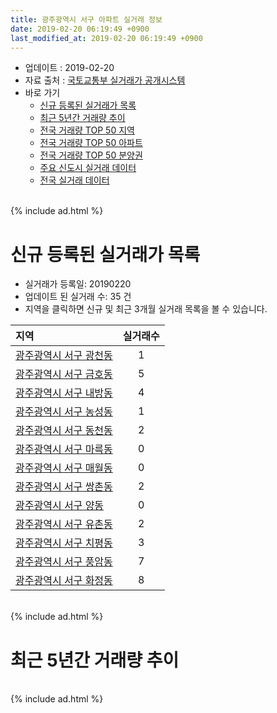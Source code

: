 ```yaml
---
title: 광주광역시 서구 아파트 실거래 정보
date: 2019-02-20 06:19:49 +0900
last_modified_at: 2019-02-20 06:19:49 +0900
---
```


* 업데이트 : 2019-02-20
* 자료 출처 : [국토교통부 실거래가 공개시스템](http://rt.molit.go.kr)
* 바로 가기
    * [신규 등록된 실거래가 목록](#신규-등록된-실거래가-목록)
    * [최근 5년간 거래량 추이](#최근-5년간-거래량-추이)
    * [전국 거래량 TOP 50 지역](https://inasie.github.io/apt-trade-info/최근-3개월-전국에서-가장-거래가-많이-발생한-지역)
    * [전국 거래량 TOP 50 아파트](https://inasie.github.io/apt-trade-info/최근-3개월-전국에서-가장-거래가-많이-발생한-아파트)
    * [전국 거래량 TOP 50 분양권](https://inasie.github.io/apt-trade-info/최근-3개월-전국에서-가장-거래가-많이-발생한-분양권)
    * [주요 신도시 실거래 데이터](https://inasie.github.io/apt-trade-info/주요-신도시)
    * [전국 실거래 데이터](https://inasie.github.io/apt-trade-info/전국)

<br>
{% include ad.html %}
<br>

# 신규 등록된 실거래가 목록
* 실거래가 등록일: 20190220
* 업데이트 된 실거래 수: 35 건
* 지역을 클릭하면 신규 및 최근 3개월 실거래 목록을 볼 수 있습니다.


|지역|실거래수|
|:---|:---:|
|[광주광역시 서구 광천동](https://inasie.github.io/apt-trade-info/광주광역시-서구-광천동)|1|
|[광주광역시 서구 금호동](https://inasie.github.io/apt-trade-info/광주광역시-서구-금호동)|5|
|[광주광역시 서구 내방동](https://inasie.github.io/apt-trade-info/광주광역시-서구-내방동)|4|
|[광주광역시 서구 농성동](https://inasie.github.io/apt-trade-info/광주광역시-서구-농성동)|1|
|[광주광역시 서구 동천동](https://inasie.github.io/apt-trade-info/광주광역시-서구-동천동)|2|
|[광주광역시 서구 마륵동](https://inasie.github.io/apt-trade-info/광주광역시-서구-마륵동)|0|
|[광주광역시 서구 매월동](https://inasie.github.io/apt-trade-info/광주광역시-서구-매월동)|0|
|[광주광역시 서구 쌍촌동](https://inasie.github.io/apt-trade-info/광주광역시-서구-쌍촌동)|2|
|[광주광역시 서구 양동](https://inasie.github.io/apt-trade-info/광주광역시-서구-양동)|0|
|[광주광역시 서구 유촌동](https://inasie.github.io/apt-trade-info/광주광역시-서구-유촌동)|2|
|[광주광역시 서구 치평동](https://inasie.github.io/apt-trade-info/광주광역시-서구-치평동)|3|
|[광주광역시 서구 풍암동](https://inasie.github.io/apt-trade-info/광주광역시-서구-풍암동)|7|
|[광주광역시 서구 화정동](https://inasie.github.io/apt-trade-info/광주광역시-서구-화정동)|8|


<br>
{% include ad.html %}
<br>

# 최근 5년간 거래량 추이


<div style="width:100%;">
    <canvas id="deal_progress" height="200"></canvas>
</div>

<script>
new Chart(document.getElementById("deal_progress"), {
    type: 'line',
    data: {
        labels: ['201402','201403','201404','201405','201406','201407','201408','201409','201410','201411','201412','201501','201502','201503','201504','201505','201506','201507','201508','201509','201510','201511','201512','201601','201602','201603','201604','201605','201606','201607','201608','201609','201610','201611','201612','201701','201702','201703','201704','201705','201706','201707','201708','201709','201710','201711','201712','201801','201802','201803','201804','201805','201806','201807','201808','201809','201810','201811','201812','201901','201902'],
        datasets: [{
            label: '매매',
            pointRadius: 1,
            data: [485, 416, 394, 295, 324, 384, 342, 472, 537, 412, 394, 569, 452, 586, 463, 342, 342, 326, 326, 322, 400, 345, 295, 261, 284, 415, 380, 361, 398, 418, 434, 462, 630, 451, 378, 330, 470, 495, 400, 503, 529, 443, 447, 521, 344, 451, 369, 525, 546, 677, 503, 521, 514, 440, 572, 542, 520, 403, 329, 256, 64],
            borderColor: "rgba(255, 201, 14, 1)",
            backgroundColor: "rgba(255, 201, 14, 0.5)",
            fill: false,
            lineTension: 0
        },{
            label: '전월세',
            pointRadius: 1,
            data: [249, 233, 189, 145, 173, 192, 174, 187, 286, 217, 182, 278, 206, 260, 194, 168, 192, 165, 192, 165, 175, 171, 184, 250, 246, 289, 310, 306, 309, 281, 257, 215, 267, 189, 201, 211, 254, 248, 182, 197, 196, 187, 223, 220, 186, 217, 198, 275, 215, 265, 217, 247, 218, 235, 209, 202, 302, 239, 250, 221, 49],
            borderColor: "rgba(0, 141, 185, 1)",
            backgroundColor: "rgba(0, 141, 185, 0.5)",
            fill: false,
            lineTension: 0
        }
        ]
    },
    options: {
        responsive: true,
        title: {
            display: false
        },
        tooltips: {
            mode: 'index',
            intersect: false
        },
        hover: {
            mode: 'nearest',
            intersect: true
        },
        scales: {
            xAxes: [{
                display: true,
                scaleLabel: {
                    display: true,
                    labelString: '년/월'
                }
            }],
            yAxes: [{
                display: true,
                ticks: {
                    suggestedMin: 0,
                },
                scaleLabel: {
                    display: true,
                    labelString: '실거래 수'
                }
            }]
        }
    }
});

</script>


<br>
{% include ad.html %}
<br>


